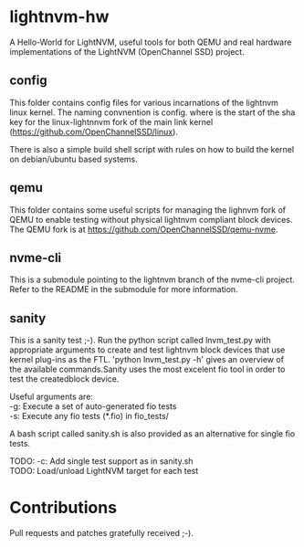 # lightnvm-hw
A Hello-World for LightNVM, useful tools for both QEMU and real
hardware implementations of the LightNVM (OpenChannel SSD) project.

## config

This folder contains config files for various incarnations of the
lightnvm linux kernel. The naming convnention is config.<sha> where
<sha> is the start of the sha key for the linux-lightnnvm fork of the
main link kernel (https://github.com/OpenChannelSSD/linux). 

There is also a simple build shell script with rules on how to build
the kernel on debian/ubuntu based systems.

## qemu

This folder contains some useful scripts for managing the lighnvm fork
of QEMU to enable testing without physical lightnvm compliant block
devices. The QEMU fork is at
https://github.com/OpenChannelSSD/qemu-nvme. 

## nvme-cli

This is a submodule pointing to the lightnvm branch of the nvme-cli
project. Refer to the README in the submodule for more information. 

## sanity

This is a sanity test ;-). Run the python script called lnvm_test.py
with appropriate arguments to create and test lightnvm block devices that
use kernel plug-ins as the FTL. 'python lnvm_test.py -h' gives an
overview of the available commands.Sanity uses the most excelent fio tool
in order to test the createdblock device.

Useful arguments are: <br />
-g: Execute a set of auto-generated fio tests <br />
-s: Execute any fio tests (*.fio) in fio_tests/

A bash script called sanity.sh is also provided as an alternative for
single fio tests.

TODO: -c: Add single test support as in sanity.sh <br />
TODO: Load/unload LightNVM target for each test

# Contributions

Pull requests and patches gratefully received ;-).
